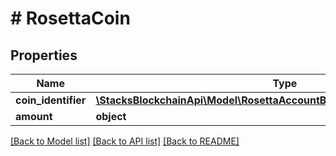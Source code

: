 # # RosettaCoin

## Properties

Name | Type | Description | Notes
------------ | ------------- | ------------- | -------------
**coin_identifier** | [**\StacksBlockchainApi\Model\RosettaAccountBalanceResponseCoinIdentifier**](RosettaAccountBalanceResponseCoinIdentifier.md) |  |
**amount** | **object** |  |

[[Back to Model list]](../../README.md#models) [[Back to API list]](../../README.md#endpoints) [[Back to README]](../../README.md)
